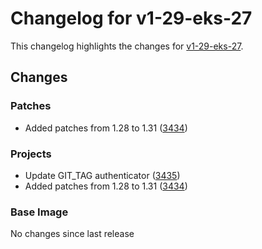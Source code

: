 # Changelog for v1-29-eks-27

This changelog highlights the changes for [v1-29-eks-27](https://github.com/aws/eks-distro/tree/v1-29-eks-27).

## Changes

### Patches
* Added patches from 1.28 to 1.31 ([3434](https://github.com/aws/eks-distro/pull/3434))

### Projects
* Update GIT_TAG authenticator ([3435](https://github.com/aws/eks-distro/pull/3435))
* Added patches from 1.28 to 1.31 ([3434](https://github.com/aws/eks-distro/pull/3434))

### Base Image
No changes since last release

